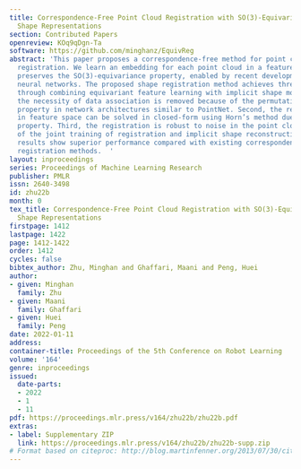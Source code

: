 ```yaml
---
title: Correspondence-Free Point Cloud Registration with SO(3)-Equivariant Implicit
  Shape Representations
section: Contributed Papers
openreview: KOq9qDgn-Ta
software: https://github.com/minghanz/EquivReg
abstract: 'This paper proposes a correspondence-free method for point cloud rotational
  registration. We learn an embedding for each point cloud in a feature space that
  preserves the SO(3)-equivariance property, enabled by recent developments in equivariant
  neural networks. The proposed shape registration method achieves three major advantages
  through combining equivariant feature learning with implicit shape models. First,
  the necessity of data association is removed because of the permutation-invariant
  property in network architectures similar to PointNet. Second, the registration
  in feature space can be solved in closed-form using Horn’s method due to the SO(3)-equivariance
  property. Third, the registration is robust to noise in the point cloud because
  of the joint training of registration and implicit shape reconstruction. The experimental
  results show superior performance compared with existing correspondence-free deep
  registration methods.  '
layout: inproceedings
series: Proceedings of Machine Learning Research
publisher: PMLR
issn: 2640-3498
id: zhu22b
month: 0
tex_title: Correspondence-Free Point Cloud Registration with SO(3)-Equivariant Implicit
  Shape Representations
firstpage: 1412
lastpage: 1422
page: 1412-1422
order: 1412
cycles: false
bibtex_author: Zhu, Minghan and Ghaffari, Maani and Peng, Huei
author:
- given: Minghan
  family: Zhu
- given: Maani
  family: Ghaffari
- given: Huei
  family: Peng
date: 2022-01-11
address:
container-title: Proceedings of the 5th Conference on Robot Learning
volume: '164'
genre: inproceedings
issued:
  date-parts:
  - 2022
  - 1
  - 11
pdf: https://proceedings.mlr.press/v164/zhu22b/zhu22b.pdf
extras:
- label: Supplementary ZIP
  link: https://proceedings.mlr.press/v164/zhu22b/zhu22b-supp.zip
# Format based on citeproc: http://blog.martinfenner.org/2013/07/30/citeproc-yaml-for-bibliographies/
---
```

